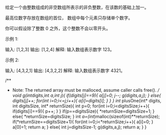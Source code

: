 给定一个由整数组成的非空数组所表示的非负整数，在该数的基础上加一。

最高位数字存放在数组的首位， 数组中每个元素只存储单个数字。

你可以假设除了整数 0 之外，这个整数不会以零开头。

示例 1:

输入: [1,2,3]
输出: [1,2,4]
解释: 输入数组表示数字 123。

示例 2:

输入: [4,3,2,1]
输出: [4,3,2,2]
解释: 输入数组表示数字 4321。

/**
 * Note: The returned array must be malloced, assume caller calls free().
 */
        void g(int*digits,int *a,int j){
            if(digits[j]==9){
                a[j]=0;
                j--;
                g(digits,a,j);
            }
            else{
                digits[j]++;
                for(int i=0;i<=j;i++){
                    a[i]=digits[i];
                    }
            }
        }
int* plusOne(int* digits, int digitsSize, int* returnSize){
    int p=0;
    for(int i=0;i<digitsSize;i++){
        if(digits[i]==9){
            p++;
        }
    }
    if(p==digitsSize){
        *returnSize=digitsSize+1;
    }
    else{
        *returnSize=digitsSize;
    }
    int *a=(int*)malloc(sizeof(int)**returnSize);
    if(*returnSize==digitsSize+1){
        for(int i=0;i<*returnSize;i++){
            a[i]=0;
        }
        a[0]=1;
        return a;
    }
        else{
        int j=digitsSize-1;
        g(digits,a,j);
        return a;
    }
}
